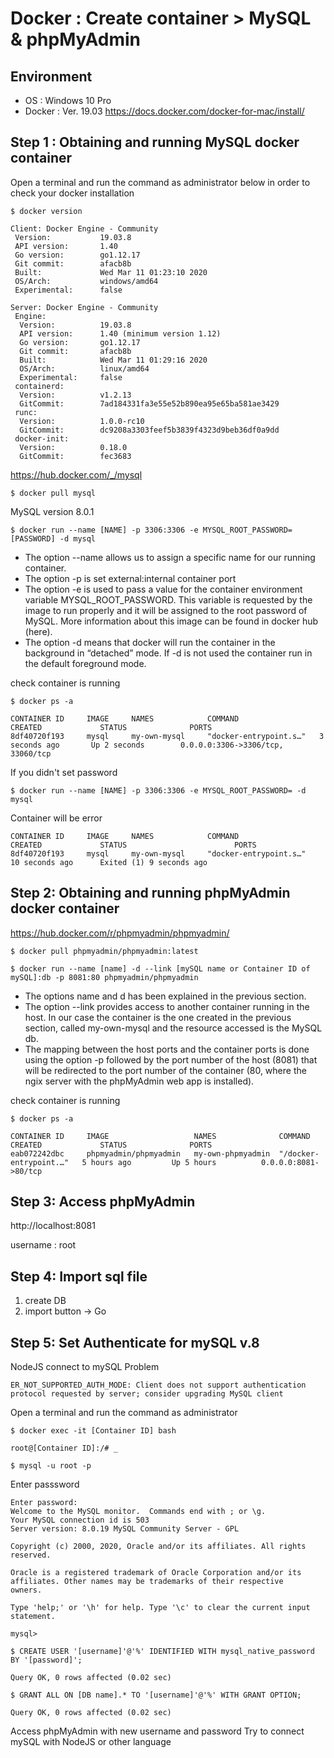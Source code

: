 # Docker : Create container > MySQL & phpMyAdmin
## Environment
- OS : Windows 10 Pro
- Docker : Ver. 19.03 https://docs.docker.com/docker-for-mac/install/

## Step 1 : Obtaining and running MySQL docker container
Open a terminal and run the command as administrator below in order to check your docker installation
```
$ docker version
```
```
Client: Docker Engine - Community
 Version:           19.03.8
 API version:       1.40
 Go version:        go1.12.17
 Git commit:        afacb8b
 Built:             Wed Mar 11 01:23:10 2020
 OS/Arch:           windows/amd64
 Experimental:      false

Server: Docker Engine - Community
 Engine:
  Version:          19.03.8
  API version:      1.40 (minimum version 1.12)
  Go version:       go1.12.17
  Git commit:       afacb8b
  Built:            Wed Mar 11 01:29:16 2020
  OS/Arch:          linux/amd64
  Experimental:     false
 containerd:
  Version:          v1.2.13
  GitCommit:        7ad184331fa3e55e52b890ea95e65ba581ae3429
 runc:
  Version:          1.0.0-rc10
  GitCommit:        dc9208a3303feef5b3839f4323d9beb36df0a9dd
 docker-init:
  Version:          0.18.0
  GitCommit:        fec3683

```

https://hub.docker.com/_/mysql
```
$ docker pull mysql
```
MySQL version 8.0.1
```
$ docker run --name [NAME] -p 3306:3306 -e MYSQL_ROOT_PASSWORD=[PASSWORD] -d mysql
```
- The option --name allows us to assign a specific name for our running container.
- The option -p is set external:internal container port
- The option -e is used to pass a value for the container environment variable MYSQL_ROOT_PASSWORD. This variable is requested by the image to
run properly and it will be assigned to the root password of MySQL. More information about this image can be found in docker hub (here).
- The option -d means that docker will run the container in the background in “detached” mode. If -d is not used the container run in the default foreground mode.

check container is running
```
$ docker ps -a
```
```
CONTAINER ID     IMAGE     NAMES            COMMAND                  CREATED             STATUS              PORTS
8df40720f193     mysql     my-own-mysql     "docker-entrypoint.s…"   3 seconds ago       Up 2 seconds        0.0.0.0:3306->3306/tcp, 33060/tcp 
```
If you didn't set password
```
$ docker run --name [NAME] -p 3306:3306 -e MYSQL_ROOT_PASSWORD= -d mysql
```
Container will be error
```
CONTAINER ID     IMAGE     NAMES            COMMAND                  CREATED             STATUS                        PORTS
8df40720f193     mysql     my-own-mysql     "docker-entrypoint.s…"   10 seconds ago      Exited (1) 9 seconds ago 
```

## Step 2: Obtaining and running phpMyAdmin docker container
https://hub.docker.com/r/phpmyadmin/phpmyadmin/
```
$ docker pull phpmyadmin/phpmyadmin:latest
```
```
$ docker run --name [name] -d --link [mySQL name or Container ID of mySQL]:db -p 8081:80 phpmyadmin/phpmyadmin
```
- The options name and d has been explained in the previous section.
- The option --link provides access to another container running in the host. In our case the container is the one created in the previous section, called my-own-mysql and the resource accessed is the MySQL db.
- The mapping between the host ports and the container ports is done using the option -p followed by the port number of the host (8081) that will be redirected to the port number of the container (80, where the ngix server with the phpMyAdmin web app is installed).

check container is running
```
$ docker ps -a
```
```
CONTAINER ID     IMAGE                   NAMES              COMMAND                  CREATED             STATUS              PORTS
eab072242dbc     phpmyadmin/phpmyadmin   my-own-phpmyadmin  "/docker-entrypoint.…"   5 hours ago         Up 5 hours          0.0.0.0:8081->80/tcp 
```

## Step 3: Access phpMyAdmin
 http://localhost:8081

 username : root

## Step 4: Import sql file
1. create DB
2. import button -> Go

## Step 5: Set Authenticate for mySQL v.8

NodeJS connect to mySQL Problem  
```
ER_NOT_SUPPORTED_AUTH_MODE: Client does not support authentication protocol requested by server; consider upgrading MySQL client
```
Open a terminal and run the command as administrator
```
$ docker exec -it [Container ID] bash
```
```
root@[Container ID]:/# _
```
```
$ mysql -u root -p
```
Enter passsword
```
Enter password:
Welcome to the MySQL monitor.  Commands end with ; or \g.
Your MySQL connection id is 503
Server version: 8.0.19 MySQL Community Server - GPL

Copyright (c) 2000, 2020, Oracle and/or its affiliates. All rights reserved.

Oracle is a registered trademark of Oracle Corporation and/or its
affiliates. Other names may be trademarks of their respective
owners.

Type 'help;' or '\h' for help. Type '\c' to clear the current input statement.

mysql>
```
```
$ CREATE USER '[username]'@'%' IDENTIFIED WITH mysql_native_password BY '[password]';
```
```
Query OK, 0 rows affected (0.02 sec)
```
```
$ GRANT ALL ON [DB name].* TO '[username]'@'%' WITH GRANT OPTION;
```
```
Query OK, 0 rows affected (0.02 sec)
```
Access phpMyAdmin with new username and password
Try to connect mySQL with NodeJS or other language
